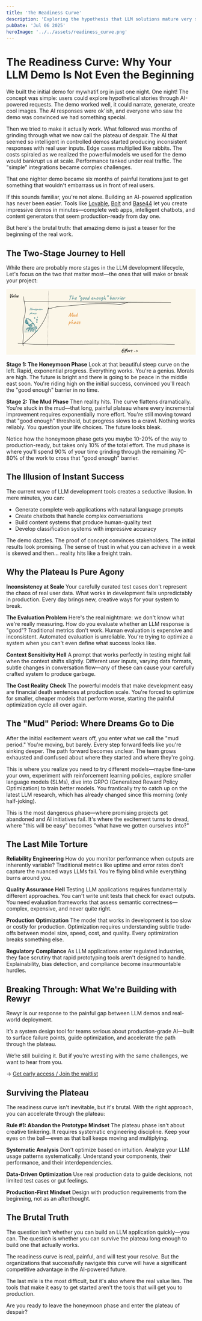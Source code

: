 ```yaml
---
title: 'The Readiness Curve'
description: 'Exploring the hypothesis that LLM solutions mature very slowly - why the last mile is the most difficult one.'
pubDate: 'Jul 06 2025'
heroImage: '../../assets/readiness_curve.png'
---
```


# The Readiness Curve: Why Your LLM Demo Is Not Even the Beginning

We built the initial demo for mywhatif.org in just one night. One night! The concept was simple: users could explore hypothetical stories through AI-powered requests.
 The demo worked well, it could narrate, generate, create cool images. The AI responses were ok'ish, and everyone who saw the demo was convinced we had something special.

Then we tried to make it actually work.
What followed was months of grinding through what we now call the plateau of despair. The AI that seemed so intelligent in controlled demos started producing inconsistent responses with real user inputs. Edge cases multiplied like rabbits. The costs spiraled as we realized the powerful models we used for the demo would bankrupt us at scale. Performance tanked under real traffic. The "simple" integrations became complex challenges.

That one nighter demo became six months of painful iterations just to get something that wouldn't embarrass us in front of real users.

If this sounds familiar, you're not alone. Building an AI-powered application has never been easier. Tools like [Lovable](https://lovable.dev/), [Bolt](https://bolt.new) and [Base44](https://base44.com) let you create impressive demos in minutes—complete web apps, intelligent chatbots, and content generators that seem production-ready from day one.

But here's the brutal truth: that amazing demo is just a teaser for the beginning of the real work.

## The Two-Stage Journey to Hell

While there are probably more stages in the LLM development lifecycle, Let's focus on the two that matter most—the ones that will make or break your project:

![The Readiness Curve](../../assets/readiness_curve_illustration.png)

**Stage 1: The Honeymoon Phase**
Look at that beautiful steep curve on the left. Rapid, exponential progress. Everything works. You're a genius. Morals are high. The future is bright and there is going to be peace in the middle east soon. You're riding high on the initial success, convinced you'll reach the "good enough" barrier in no time.

**Stage 2: The Mud Phase**
Then reality hits. The curve flattens dramatically. You're stuck in the mud—that long, painful plateau where every incremental improvement requires exponentially more effort. You're still moving toward that "good enough" threshold, but progress slows to a crawl. Nothing works reliably. You question your life choices. The future looks bleak.

Notice how the honeymoon phase gets you maybe 10-20% of the way to production-ready, but takes only 10% of the total effort. The mud phase is where you'll spend 90% of your time grinding through the remaining 70-80% of the work to cross that "good enough" barrier.

## The Illusion of Instant Success

The current wave of LLM development tools creates a seductive illusion. In mere minutes, you can:

- Generate complete web applications with natural language prompts
- Create chatbots that handle complex conversations
- Build content systems that produce human-quality text
- Develop classification systems with impressive accuracy

The demo dazzles. The proof of concept convinces stakeholders. The initial results look promising. 
The sense of trust in what you can achieve in a week is skewed and then... reality hits like a freight train.

## Why the Plateau Is Pure Agony

**Inconsistency at Scale**
Your carefully curated test cases don't represent the chaos of real user data. What works in development fails unpredictably in production. Every day brings new, creative ways for your system to break.

**The Evaluation Problem**
Here's the real nightmare: we don't know what we're really measuring. How do you evaluate whether an LLM response is "good"? Traditional metrics don't work. Human evaluation is expensive and inconsistent. Automated evaluation is unreliable. You're trying to optimize a system when you can't even define what success looks like.

**Context Sensitivity Hell**
A prompt that works perfectly in testing might fail when the context shifts slightly. Different user inputs, varying data formats, subtle changes in conversation flow—any of these can cause your carefully crafted system to produce garbage.

**The Cost Reality Check**
The powerful models that make development easy are financial death sentences at production scale. You're forced to optimize for smaller, cheaper models that perform worse, starting the painful optimization cycle all over again.

## The "Mud" Period: Where Dreams Go to Die

After the initial excitement wears off, you enter what we call the "mud period." You're moving, but barely. Every step forward feels like you're sinking deeper. The path forward becomes unclear. The team grows exhausted and confused about where they started and where they're going.

This is where you realize you need to try different models—maybe fine-tune your own, experiment with reinforcement learning policies, explore smaller language models (SLMs), dive into GRPO (Generalized Reward Policy Optimization) to train better models. You frantically try to catch up on the latest LLM research, which has already changed since this morning (only half-joking).

This is the most dangerous phase—where promising projects get abandoned and AI initiatives fail. It's where the excitement turns to dread, where "this will be easy" becomes "what have we gotten ourselves into?"

## The Last Mile Torture

**Reliability Engineering**
How do you monitor performance when outputs are inherently variable? Traditional metrics like uptime and error rates don't capture the nuanced ways LLMs fail. You're flying blind while everything burns around you.

**Quality Assurance Hell**
Testing LLM applications requires fundamentally different approaches. You can't write unit tests that check for exact outputs. You need evaluation frameworks that assess semantic correctness—complex, expensive, and never quite right.

**Production Optimization**
The model that works in development is too slow or costly for production. Optimization requires understanding subtle trade-offs between model size, speed, cost, and quality. Every optimization breaks something else.

**Regulatory Compliance**
As LLM applications enter regulated industries, they face scrutiny that rapid prototyping tools aren't designed to handle. Explainability, bias detection, and compliance become insurmountable hurdles.

## Breaking Through: What We're Building with Rewyr
Rewyr is our response to the painful gap between LLM demos and real-world deployment.

It’s a system design tool for teams serious about production-grade AI—built to surface failure points, guide optimization, and accelerate the path through the plateau.

We’re still building it. But if you're wrestling with the same challenges, we want to hear from you.

→ [Get early access / Join the waitlist](/contact)

## Surviving the Plateau

The readiness curve isn't inevitable, but it's brutal. With the right approach, you can accelerate through the plateau:

**Rule #1: Abandon the Prototype Mindset**
The plateau phase isn't about creative tinkering. It requires systematic engineering discipline. Keep your eyes on the ball—even as that ball keeps moving and multiplying.

**Systematic Analysis**
Don't optimize based on intuition. Analyze your LLM usage patterns systematically. Understand your components, their performance, and their interdependencies.

**Data-Driven Optimization**
Use real production data to guide decisions, not limited test cases or gut feelings.

**Production-First Mindset**
Design with production requirements from the beginning, not as an afterthought.

## The Brutal Truth

The question isn't whether you can build an LLM application quickly—you can. The question is whether you can survive the plateau long enough to build one that actually works.

The readiness curve is real, painful, and will test your resolve. But the organizations that successfully navigate this curve will have a significant competitive advantage in the AI-powered future.

The last mile is the most difficult, but it's also where the real value lies. The tools that make it easy to get started aren't the tools that will get you to production.

Are you ready to leave the honeymoon phase and enter the plateau of despair?